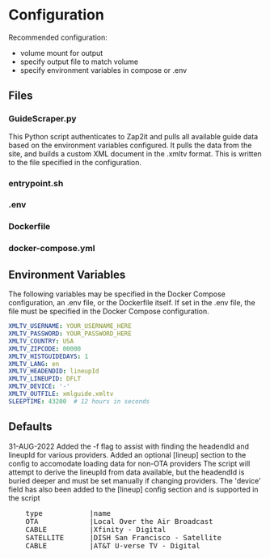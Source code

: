 # Configuration
Recommended configuration: 
- volume mount for output
- specify output file to match volume
- specify environment variables in compose or .env

## Files
### GuideScraper.py
This Python script authenticates to Zap2it and pulls all available guide data based on the environment variables configured. It pulls the data from the site, and builds a custom XML document in the .xmltv format. This is written to the file specified in the configuration.

### entrypoint.sh

### .env

### Dockerfile

### docker-compose.yml

## Environment Variables
The following variables may be specified in the Docker Compose configuration, an .env file, or the Dockerfile itself. If set in the .env file, the file must be specified in the Docker Compose configuration.

```yml
XMLTV_USERNAME: YOUR_USERNAME_HERE
XMLTV_PASSWORD: YOUR_PASSWORD_HERE
XMLTV_COUNTRY: USA
XMLTV_ZIPCODE: 00000
XMLTV_HISTGUIDEDAYS: 1
XMLTV_LANG: en
XMLTV_HEADENDID: lineupId
XMLTV_LINEUPID: DFLT
XMLTV_DEVICE: '-'
XMLTV_OUTFILE: xmlguide.xmltv
SLEEPTIME: 43200  # 12 hours in seconds
```

## Defaults

31-AUG-2022
Added the -f flag to assist with finding the headendId and lineupId for various providers.
Added an optional [lineup] section to the config to accomodate loading data for non-OTA providers
The script will attempt to derive the lineupId from data available, but the headendId is buried deeper and must be set manually if changing providers.
The 'device' field has also been added to the [lineup] config section and is supported in the script
<pre>
    type           |name                                    |location       |headendID      |lineupID                 |device         
    OTA            |Local Over the Air Broadcast            |               |lineupId       |USA-lineupId-DEFAULT     |               
    CABLE          |Xfinity - Digital                       |Daly City      |CA55528        |USA-CA55528-DEFAULT      |X              
    SATELLITE      |DISH San Francisco - Satellite          |San Francisco  |DISH807        |USA-DISH807-DEFAULT      |-              
    CABLE          |AT&T U-verse TV - Digital               |San Francisco  |CA66343        |USA-CA66343-DEFAULT      |X              
</pre>

